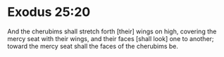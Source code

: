 # Exodus 25:20

And the cherubims shall stretch forth [their] wings on high, covering the mercy seat with their wings, and their faces [shall look] one to another; toward the mercy seat shall the faces of the cherubims be.